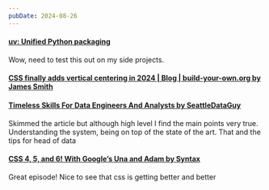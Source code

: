 ```yaml
---
pubDate: 2024-08-26
---
```


#### [uv: Unified Python packaging](https://astral.sh/blog/uv-unified-python-packaging?featured_on=pythonbytes)

Wow, need to test this out on my side projects.

#### [CSS finally adds vertical centering in 2024 | Blog | build-your-own.org by James Smith](https://build-your-own.org/blog/20240813_css_vertical_center/)

#### [Timeless Skills For Data Engineers And Analysts by SeattleDataGuy](https://seattledataguy.substack.com/p/timeless-skills-for-data-engineers?ref=blef.fr)

Skimmed the article but although high level I find the main points very true. Understanding the system, being on top of the state of the art. That and the tips for head of data

#### [CSS 4, 5, and 6! With Google’s Una and Adam by Syntax](https://www.youtube.com/watch?v=lNbHrjIuwxc)

Great episode! Nice to see that css is getting better and better
